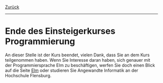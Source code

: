 [Zurück](Tetris.md)

---

# Ende des Einsteigerkurses Programmierung

An dieser Stelle ist der Kurs beendet, vielen Dank, dass Sie an dem Kurs teilgenommen haben.
Wenn Sie Interesse daran haben, sich genauer mit der Programmiersprache Elm zu beschäftigen, werfen Sie doch einen Blick auf die Seite [Elm](http://elm-lang.org/) oder studieren Sie Angewandte Informatik an der Hochschule Flensburg.
